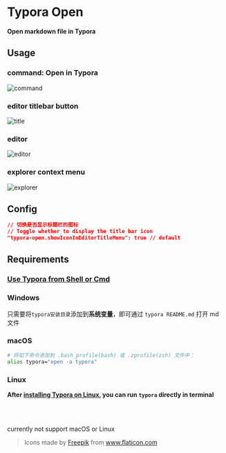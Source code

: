 # Typora Open

**Open markdown file in Typora**

## Usage

### command: Open in Typora

![command](https://i.loli.net/2021/06/11/eAX8wNsHR7Pb52y.gif)

### editor titlebar button

![title](https://i.loli.net/2021/06/11/PQnsBZ4e9jTSkDC.gif)

### editor

![editor](https://i.loli.net/2021/06/11/IjXrWxPzGAdVmUb.gif)

### explorer context menu

![explorer](https://i.loli.net/2021/06/11/8kI91lqW7uHcNTE.gif)

## Config

```json
// 切换是否显示标题栏的图标
// Toggle whether to display the title bar icon
"typora-open.showIconInEditorTitleMenu": true // default
```

## Requirements

### [**Use Typora from Shell or Cmd**](https://support.typora.io/Use-Typora-From-Shell-or-cmd/)

### Windows

只需要将`typora安装目录`添加到**系统变量**，即可通过 `typora README.md` 打开 md 文件

### macOS

```bash
# 将如下命令添加到 .bash_profile(bash) 或 .zprofile(zsh) 文件中：
alias typora="open -a typora"
```

### Linux

**After [installing Typora on Linux](https://support.typora.io/Typora-on-Linux/), you can run `typora` directly in terminal**

<br>

<br>

currently not support macOS or Linux

> <div>Icons made by <a href="https://www.freepik.com" title="Freepik">Freepik</a> from <a href="https://www.flaticon.com/" title="Flaticon">www.flaticon.com</a></div>
